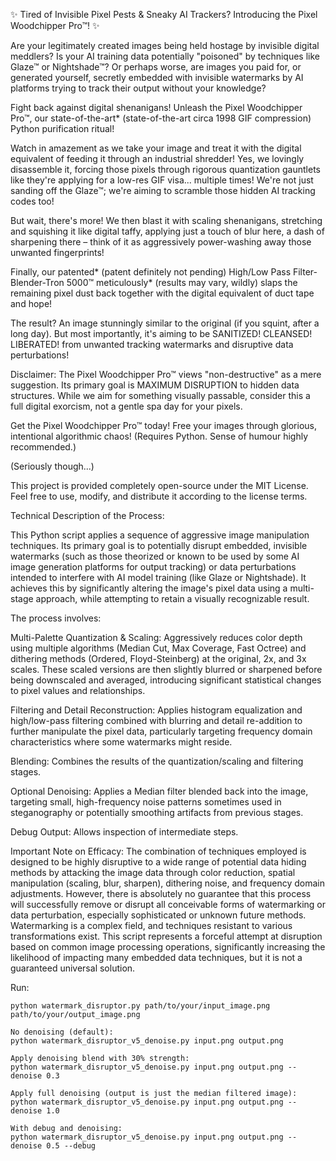 ✨ Tired of Invisible Pixel Pests & Sneaky AI Trackers? Introducing the Pixel Woodchipper Pro™! ✨

Are your legitimately created images being held hostage by invisible digital meddlers? Is your AI training data potentially "poisoned" by techniques like Glaze™ or Nightshade™? Or perhaps worse, are images you paid for, or generated yourself, secretly embedded with invisible watermarks by AI platforms trying to track their output without your knowledge?

Fight back against digital shenanigans! Unleash the Pixel Woodchipper Pro™, our state-of-the-art* (state-of-the-art circa 1998 GIF compression) Python purification ritual!

Watch in amazement as we take your image and treat it with the digital equivalent of feeding it through an industrial shredder! Yes, we lovingly disassemble it, forcing those pixels through rigorous quantization gauntlets like they're applying for a low-res GIF visa... multiple times! We're not just sanding off the Glaze™; we're aiming to scramble those hidden AI tracking codes too!

But wait, there's more! We then blast it with scaling shenanigans, stretching and squishing it like digital taffy, applying just a touch of blur here, a dash of sharpening there – think of it as aggressively power-washing away those unwanted fingerprints!

Finally, our patented* (patent definitely not pending) High/Low Pass Filter-Blender-Tron 5000™ meticulously* (results may vary, wildly) slaps the remaining pixel dust back together with the digital equivalent of duct tape and hope!

The result? An image stunningly similar to the original (if you squint, after a long day). But most importantly, it's aiming to be SANITIZED! CLEANSED! LIBERATED! from unwanted tracking watermarks and disruptive data perturbations!

Disclaimer: The Pixel Woodchipper Pro™ views "non-destructive" as a mere suggestion. Its primary goal is MAXIMUM DISRUPTION to hidden data structures. While we aim for something visually passable, consider this a full digital exorcism, not a gentle spa day for your pixels.

Get the Pixel Woodchipper Pro™ today! Free your images through glorious, intentional algorithmic chaos! (Requires Python. Sense of humour highly recommended.)

(Seriously though...)

This project is provided completely open-source under the MIT License. Feel free to use, modify, and distribute it according to the license terms.

Technical Description of the Process:

This Python script applies a sequence of aggressive image manipulation techniques. Its primary goal is to potentially disrupt embedded, invisible watermarks (such as those theorized or known to be used by some AI image generation platforms for output tracking) or data perturbations intended to interfere with AI model training (like Glaze or Nightshade). It achieves this by significantly altering the image's pixel data using a multi-stage approach, while attempting to retain a visually recognizable result.

The process involves:

Multi-Palette Quantization & Scaling: Aggressively reduces color depth using multiple algorithms (Median Cut, Max Coverage, Fast Octree) and dithering methods (Ordered, Floyd-Steinberg) at the original, 2x, and 3x scales. These scaled versions are then slightly blurred or sharpened before being downscaled and averaged, introducing significant statistical changes to pixel values and relationships.

Filtering and Detail Reconstruction: Applies histogram equalization and high/low-pass filtering combined with blurring and detail re-addition to further manipulate the pixel data, particularly targeting frequency domain characteristics where some watermarks might reside.

Blending: Combines the results of the quantization/scaling and filtering stages.

Optional Denoising: Applies a Median filter blended back into the image, targeting small, high-frequency noise patterns sometimes used in steganography or potentially smoothing artifacts from previous stages.

Debug Output: Allows inspection of intermediate steps.

Important Note on Efficacy: The combination of techniques employed is designed to be highly disruptive to a wide range of potential data hiding methods by attacking the image data through color reduction, spatial manipulation (scaling, blur, sharpen), dithering noise, and frequency domain adjustments. However, there is absolutely no guarantee that this process will successfully remove or disrupt all conceivable forms of watermarking or data perturbation, especially sophisticated or unknown future methods. Watermarking is a complex field, and techniques resistant to various transformations exist. This script represents a forceful attempt at disruption based on common image processing operations, significantly increasing the likelihood of impacting many embedded data techniques, but it is not a guaranteed universal solution.

Run:



    python watermark_disruptor.py path/to/your/input_image.png path/to/your/output_image.png
    
    No denoising (default):
    python watermark_disruptor_v5_denoise.py input.png output.png

    Apply denoising blend with 30% strength:
    python watermark_disruptor_v5_denoise.py input.png output.png --denoise 0.3

    Apply full denoising (output is just the median filtered image):
    python watermark_disruptor_v5_denoise.py input.png output.png --denoise 1.0

    With debug and denoising:
    python watermark_disruptor_v5_denoise.py input.png output.png --denoise 0.5 --debug
